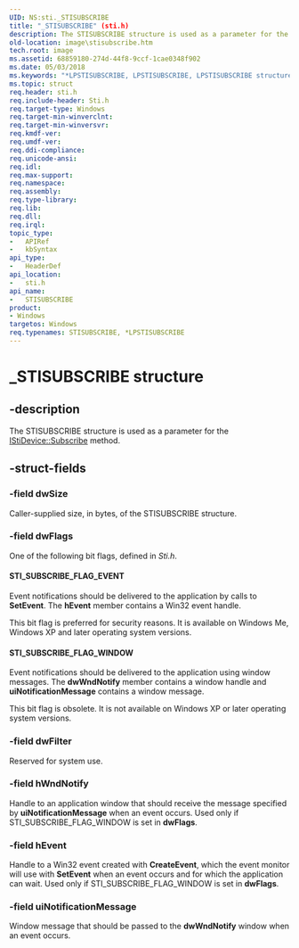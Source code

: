 ```yaml
---
UID: NS:sti._STISUBSCRIBE
title: "_STISUBSCRIBE" (sti.h)
description: The STISUBSCRIBE structure is used as a parameter for the IStiDevice::Subscribe method.
old-location: image\stisubscribe.htm
tech.root: image
ms.assetid: 68859180-274d-44f8-9ccf-1cae0348f902
ms.date: 05/03/2018
ms.keywords: "*LPSTISUBSCRIBE, LPSTISUBSCRIBE, LPSTISUBSCRIBE structure pointer [Imaging Devices], STISUBSCRIBE, STISUBSCRIBE structure [Imaging Devices], _STISUBSCRIBE, image.stisubscribe, sti/LPSTISUBSCRIBE, sti/STISUBSCRIBE, stifnc_6043f7d6-98b6-483f-b868-f18492af5f92.xml"
ms.topic: struct
req.header: sti.h
req.include-header: Sti.h
req.target-type: Windows
req.target-min-winverclnt: 
req.target-min-winversvr: 
req.kmdf-ver: 
req.umdf-ver: 
req.ddi-compliance: 
req.unicode-ansi: 
req.idl: 
req.max-support: 
req.namespace: 
req.assembly: 
req.type-library: 
req.lib: 
req.dll: 
req.irql: 
topic_type:
-	APIRef
-	kbSyntax
api_type:
-	HeaderDef
api_location:
-	sti.h
api_name:
-	STISUBSCRIBE
product:
- Windows
targetos: Windows
req.typenames: STISUBSCRIBE, *LPSTISUBSCRIBE
---
```


# _STISUBSCRIBE structure


## -description


The STISUBSCRIBE structure is used as a parameter for the <a href="https://msdn.microsoft.com/library/windows/hardware/ff543768">IStiDevice::Subscribe</a> method.


## -struct-fields




### -field dwSize

Caller-supplied size, in bytes, of the STISUBSCRIBE structure.


### -field dwFlags

One of the following bit flags, defined in <i>Sti.h</i>.





#### STI_SUBSCRIBE_FLAG_EVENT

Event notifications should be delivered to the application by calls to <b>SetEvent</b>. The <b>hEvent</b> member contains a Win32 event handle. 

This bit flag is preferred for security reasons. It is available on Windows Me, Windows XP and later operating system versions.





#### STI_SUBSCRIBE_FLAG_WINDOW

Event notifications should be delivered to the application using window messages. The <b>dwWndNotify</b> member contains a window handle and <b>uiNotificationMessage</b> contains a window message.

This bit flag is obsolete. It is not available on Windows XP or later operating system versions.


### -field dwFilter

Reserved for system use.


### -field hWndNotify

Handle to an application window that should receive the message specified by <b>uiNotificationMessage</b> when an event occurs. Used only if STI_SUBSCRIBE_FLAG_WINDOW is set in <b>dwFlags</b>.


### -field hEvent

Handle to a Win32 event created with <b>CreateEvent</b>, which the event monitor will use with <b>SetEvent</b> when an event occurs and for which the application can wait. Used only if STI_SUBSCRIBE_FLAG_WINDOW is set in <b>dwFlags</b>.


### -field uiNotificationMessage

Window message that should be passed to the <b>dwWndNotify</b> window when an event occurs.

